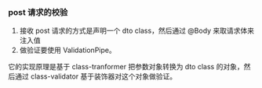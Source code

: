 ### post 请求的校验

1. 接收 post 请求的方式是声明一个 dto class，然后通过 @Body 来取请求体来注入值
2. 做验证要使用 ValidationPipe。 

它的实现原理是基于 class-tranformer 把参数对象转换为 dto class 的对象，然后通过 class-validator 基于装饰器对这个对象做验证。


 